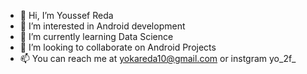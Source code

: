 - 👋 Hi, I’m Youssef Reda
- 👀 I’m interested in Android development
- 🌱 I’m currently learning Data Science
- 💞️ I’m looking to collaborate on Android Projects
- 📫 You can reach me at yokareda10@gmail.com or instgram yo_2f_ 

<!---
youssefreda02/youssefreda02 is a ✨ special ✨ repository because its `README.md` (this file) appears on your GitHub profile.
You can click the Preview link to take a look at your changes.
--->
